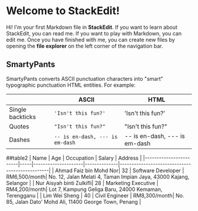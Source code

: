 # Welcome to StackEdit!

Hi! I'm your first Markdown file in **StackEdit**. If you want to learn about StackEdit, you can read me. If you want to play with Markdown, you can edit me. Once you have finished with me, you can create new files by opening the **file explorer** on the left corner of the navigation bar.
## SmartyPants

SmartyPants converts ASCII punctuation characters into "smart" typographic punctuation HTML entities. For example:

|                |ASCII                          |HTML                         |
|----------------|-------------------------------|-----------------------------|
|Single backticks|`'Isn't this fun?'`            |'Isn't this fun?'            |
|Quotes          |`"Isn't this fun?"`            |"Isn't this fun?"            |
|Dashes          |`-- is en-dash, --- is em-dash`|-- is en-dash, --- is em-dash|
##table2
| Name                   | Age | Occupation          | Salary       | Address                                        |
|------------------------|-----|---------------------|--------------|------------------------------------------------|
| Ahmad Faiz bin Mohd Nor| 32  | Software Developer  | RM6,500/month| No. 12, Jalan Melati 4, Taman Impian Jaya, 43000 Kajang, Selangor |
| Nur Aisyah binti Zulkifli| 28 | Marketing Executive | RM4,200/month| Lot 7, Kampung Geliga Baru, 24000 Kemaman, Terengganu |
| Lim Wei Sheng          | 40  | Civil Engineer      | RM8,300/month| No. 85, Jalan Dato' Mohd Ali, 11400 George Town, Penang |
